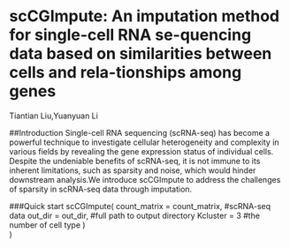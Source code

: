 # scCGImpute: An imputation method for single-cell RNA se-quencing data based on similarities between cells and rela-tionships among genes
Tiantian Liu,Yuanyuan Li

##Introduction
Single-cell RNA sequencing (scRNA-seq) has become a powerful technique to investigate cellular heterogeneity and complexity in various fields by revealing the gene expression status of individual cells. Despite the undeniable benefits of scRNA-seq, it is not immune to its inherent limitations, such as sparsity and noise, which would hinder downstream analysis.We introduce scCGImpute to address the challenges of sparsity in scRNA-seq data through imputation. 

###Quick start
scCGImpute(
  count_matrix = count_matrix, #scRNA-seq data
  out_dir = out_dir,           #full path to output directory
  Kcluster = 3                 #the number of cell type
  )    
)
